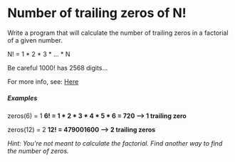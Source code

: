 # Number of trailing zeros of N!

Write a program that will calculate the number of trailing zeros in a factorial of a given number.

N! = 1 * 2 * 3 * ... * N

Be careful 1000! has 2568 digits...

For more info, see: [Here](http://mathworld.wolfram.com/Factorial.html)

##### Examples
zeros(6) = 1
**6! = 1 * 2 * 3 * 4 * 5 * 6 = 720 --> 1 trailing zero**

zeros(12) = 2
 **12! = 479001600 --> 2 trailing zeros**
 
*Hint: You're not meant to calculate the factorial. Find another way to find the number of zeros.*